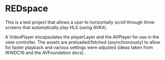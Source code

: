 # REDspace

This is a test project that allows a user to horizontally scroll through three screens that automatically play 
HLS (using AVKit). 

A VideoPlayer encapsulates the playerLayer and the AVPlayer for use in the view controller. The assets are preloaded/fetched 
(asynchronously) to allow for faster playback and various settings were adjusted (ideas taken from WWDC16 and the AVFoundation
docs). 


